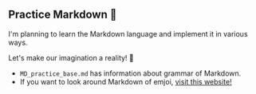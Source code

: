 ## Practice Markdown 🧩

I'm planning to learn the Markdown language and implement it in various ways.

Let's make our imagination a reality! 🎇

- ```MD_practice_base.md``` has information about grammar of Markdown.
- If you want to look around Markdown of emjoi, [visit this website!](https://gist.github.com/rxaviers/7360908)

